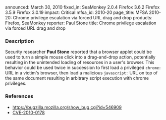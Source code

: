 announced: March 30, 2010
fixed_in: SeaMonkey 2.0.4
          Firefox 3.6.2
          Firefox 3.5.9
          Firefox 3.0.19
impact: Critical
mfsa_id: 2010-20
page_title: MFSA 2010-20: Chrome privilege escalation via forced URL drag and drop
products: Firefox, SeaMonkey
reporter: Paul Stone
title: Chrome privilege escalation via forced URL drag and drop

<h3>Description</h3>

<p>Security researcher <strong>Paul Stone</strong> reported that a
browser applet could be used to turn a simple mouse click into a
drag-and-drop action, potentially resulting in the unintended loading
of resources in a user's browser.  This behavior could be used twice
in succession to first load a privileged <code>chrome:</code> URL in a
victim's browser, then load a malicious <code>javascript:</code> URL
on top of the same document resulting in arbitrary script execution
with chrome privileges.</p>

<h3>References</h3>

<ul>
  <li><a href="https://bugzilla.mozilla.org/show_bug.cgi?id=546909">https://bugzilla.mozilla.org/show_bug.cgi?id=546909</a></li>
  <li><a class="ex-ref" href="http://cve.mitre.org/cgi-bin/cvename.cgi?name=CVE-2010-0178">CVE-2010-0178</a></li>
</ul>




